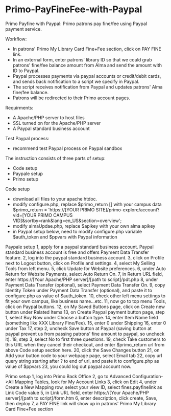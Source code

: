 # Primo-PayFineFee-with-Paypal
Primo Payfine with Paypal: Primo patrons pay fine/fee using Paypal payment service. 

Workflow:
* In patrons' Primo My Library Card Fine+Fee section, click on PAY FINE link.
* In an external form, enter patrons' library ID so that we could grab patrons' fine/fee balance amount from Alma and send the amount with ID to Paypal.
* Paypal processes payments via paypal accounts or credit/debit cards, and sends back notification to a script we specify in Paypal.
* The script receives notification from Paypal and updates patrons' Alma fine/fee balance.
* Patrons will be redirected to their Primo account pages.

Requirments:
* A Apache/PHP server to host files
* SSL turned on for the Apache/PHP server
* A Paypal standard business account

Test Paypal process:
* recommend test Paypal process on Paypal sandbox

The instruction consists of three parts of setup:
* Code setup
* Paypale setup
* Primo setup

Code setup
* download all files to your apache htdoc. 
* modify configure.php, replace $primo_return [] with your campus data
$primo_return = 'https://[YOUR PRIMO SITE]/primo-explore/account?vid=[YOUR PRIMO CAMPUS VID]&sortby=rank&lang=en_US&section=overview';
* modify almaUpdae.php, replace $apikey with your own alma apikey
* in Paypal setup below, need to modify configure.php variable $auth_token and $ppvars with Paypal information


Paypale setup
1, apply for a paypal standard business account. Paypal standard business account is free and offers Payment Data Transfer feature.
2, log into the paypal standard business account.
3, click on Profile next to Logout button, click on Profile and settings.
4, select My Selling Tools from left menu.
5, click Update for Website preferences.
6, under Auto Return for Website Payments, select Auto Return On.
7, in Return URL field, enter https://[Your Apache/PHP server]/[path to script]/pdt.php 
8, under Payment Data Transfer (optional), select Payment Data Transfer On.
9, copy Identity Token under Payment Data Transfer (optional), and paste it to configure.php as value of $auth_token. 
10, check other left menu settings to fit your own campus, like business name...etc.
11, now go to top menu Tools, click on Paypal buttons.
12, on My Saved Buttons page, click on Create new button under Related Items 
13, on Create Paypal payment button page, step 1, select Buy Now under Choose a button type.
14, enter Item Name field (something like XXX Library Fine/Fee).
15, enter 0 under Shipping
16, enter 0 under Tax
17, step 2, uncheck Save button at Paypal (saving button at paypal prevent us from passing patrons' fine amount to paypal, so uncheck it).
18, step 3, select No to first three questions.
19, check Take customers to this URL when they cancel their checkout, and enter $primo_return url from above Code setup section here.
20, click the Save Changes button
21, on Add your button code to your webpage page, select Email tab
22, copy url query string starting after ? to end of url, and paste it to configure.php as value of $ppvars
23, you could log out paypal account now.

Primo setup
1, log into Primo Back Office
2, go to Advanced Configuration->All Mapping Tables, look for My Account Links
3, click on Edit
4, under Create a New Mapping row, select your view ID, select fines.payfinelink as Link Code value
5, in Link URL field, enter https://[Your Apache/PHP server]/[path to script]/form.htm
6, enter description, click create, Save, then deploy
7, a PAY FINE link will show up in patrons' Primo My Library Card Fine+Fee section



